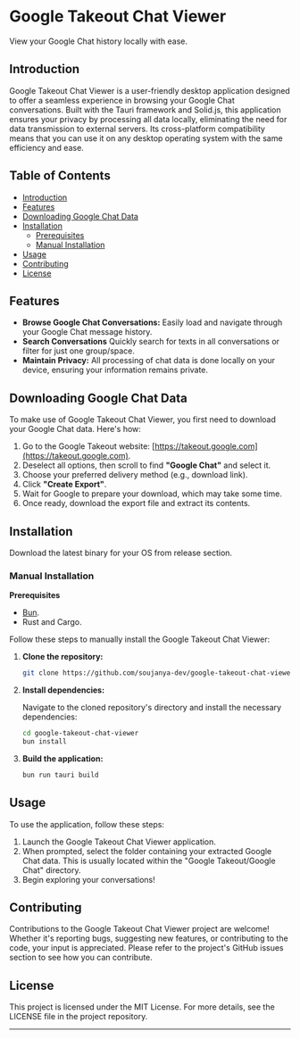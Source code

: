 
# Google Takeout Chat Viewer

View your Google Chat history locally with ease.

## Introduction

Google Takeout Chat Viewer is a user-friendly desktop application designed to offer a seamless experience in browsing your Google Chat conversations. Built with the Tauri framework and Solid.js, this application ensures your privacy by processing all data locally, eliminating the need for data transmission to external servers. Its cross-platform compatibility means that you can use it on any desktop operating system with the same efficiency and ease.

## Table of Contents

- [Introduction](#introduction)
- [Features](#features)
- [Downloading Google Chat Data](#downloading-google-chat-data)
- [Installation](#installation)
  - [Prerequisites](#prerequisites)
  - [Manual Installation](#manual-installation)
- [Usage](#usage)
- [Contributing](#contributing)
- [License](#license)

## Features

- **Browse Google Chat Conversations:** Easily load and navigate through your Google Chat message history.
- **Search Conversations** Quickly search for texts in all conversations or filter for just one group/space.
- **Maintain Privacy:** All processing of chat data is done locally on your device, ensuring your information remains private.

## Downloading Google Chat Data

To make use of Google Takeout Chat Viewer, you first need to download your Google Chat data. Here's how:

1. Go to the Google Takeout website: [https://takeout.google.com](https://takeout.google.com).
2. Deselect all options, then scroll to find **"Google Chat"** and select it.
3. Choose your preferred delivery method (e.g., download link).
4. Click **"Create Export"**.
5. Wait for Google to prepare your download, which may take some time.
6. Once ready, download the export file and extract its contents.

## Installation

Download the latest binary for your OS from release section.

### Manual Installation

**Prerequisites**

- [Bun](https://bun.sh/).
- Rust and Cargo.

Follow these steps to manually install the Google Takeout Chat Viewer:

1. **Clone the repository:**

   ```bash
   git clone https://github.com/soujanya-dev/google-takeout-chat-viewer
   ```

2. **Install dependencies:**

   Navigate to the cloned repository's directory and install the necessary dependencies:

   ```bash
   cd google-takeout-chat-viewer
   bun install
   ```

3. **Build the application:**


   ```bash
   bun run tauri build
   ```

## Usage

To use the application, follow these steps:

1. Launch the Google Takeout Chat Viewer application.
2. When prompted, select the folder containing your extracted Google Chat data. This is usually located within the "Google Takeout/Google Chat" directory.
3. Begin exploring your conversations!

## Contributing

Contributions to the Google Takeout Chat Viewer project are welcome! Whether it's reporting bugs, suggesting new features, or contributing to the code, your input is appreciated. Please refer to the project's GitHub issues section to see how you can contribute.

## License

This project is licensed under the MIT License. For more details, see the LICENSE file in the project repository.

---
